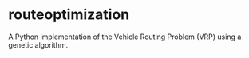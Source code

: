 # routeoptimization
A Python implementation of the Vehicle Routing Problem (VRP) using a genetic algorithm. 
